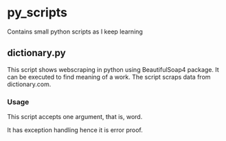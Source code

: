 # py_scripts
Contains small python scripts as I keep learning

## dictionary.py
This script shows webscraping in python using BeautifulSoap4 package. It can be executed to find meaning of a work. The script scraps data from dictionary.com.

### Usage
This script accepts one argument, that is, word. 

It has exception handling hence it is error proof.
